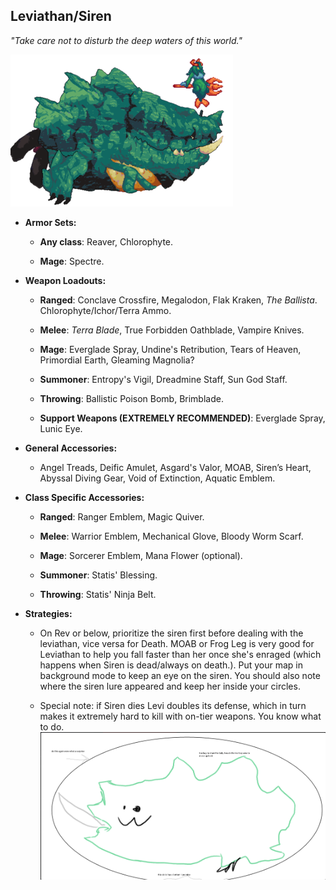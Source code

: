 ## Leviathan/Siren

*"Take care not to disturb the deep waters of this world."*

![image alt text](../public/BMbpD6rCZ1qoniF20u7H2A_img_46.png)

* **Armor Sets:**

    * **Any class**: Reaver, Chlorophyte.

    * **Mage**: Spectre.

* **Weapon Loadouts:**

    * **Ranged**: Conclave Crossfire, Megalodon, Flak Kraken, *The Ballista*. Chlorophyte/Ichor/Terra Ammo.

    * **Melee**: *Terra Blade*, True Forbidden Oathblade, Vampire Knives.

    * **Mage**: Everglade Spray, Undine's Retribution, Tears of Heaven, Primordial Earth, Gleaming Magnolia?

    * **Summoner**: Entropy's Vigil, Dreadmine Staff, Sun God Staff.

    * **Throwing**: Ballistic Poison Bomb, Brimblade.
    
    * **Support Weapons (EXTREMELY RECOMMENDED)**: Everglade Spray, Lunic Eye.

* **General Accessories:**

    * Angel Treads, Deific Amulet, Asgard's Valor, MOAB, Siren’s Heart, Abyssal Diving Gear, Void of Extinction, Aquatic Emblem.

* **Class Specific Accessories:**

    * **Ranged**: Ranger Emblem, Magic Quiver.

    * **Melee**: Warrior Emblem, Mechanical Glove, Bloody Worm Scarf.

    * **Mage**: Sorcerer Emblem, Mana Flower (optional).

    * **Summoner**: Statis' Blessing.

    * **Throwing**: Statis' Ninja Belt.

* **Strategies:**

    * On Rev or below, prioritize the siren first before dealing with the leviathan, vice versa for Death. MOAB or Frog Leg is very good for Leviathan to help you fall faster than her once she's enraged (which happens when Siren is dead/always on death.). Put your map in background mode to keep an eye on the siren. You should also note where the siren lure appeared and keep her inside your circles. 

   * Special note: if Siren dies Levi doubles its defense, which in turn makes it extremely hard to kill with on-tier weapons. You know what to do.
![image alt text](../public/BMbpD6rCZ1qoniF20u7H2A_img_47.png)
